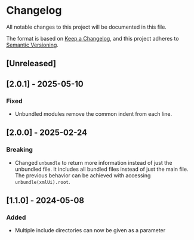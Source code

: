 # Changelog

All notable changes to this project will be documented in this file.

The format is based on [Keep a Changelog](https://keepachangelog.com/en/1.1.0/),
and this project adheres to [Semantic Versioning](https://semver.org/spec/v2.0.0.html).

## [Unreleased]

## [2.0.1] - 2025-05-10

### Fixed

- Unbundled modules remove the common indent from each line.

## [2.0.0] - 2025-02-24

### Breaking

- Changed `unbundle` to return more information instead of just the unbundled file.
  It includes all bundled files instead of just the main file.
  The previous behavior can be achieved with accessing `unbundle(xmlUi).root`.

## [1.1.0] - 2024-05-08

### Added

- Multiple include directories can now be given as a parameter
